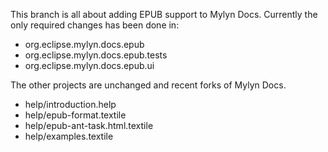 This branch is all about adding EPUB support to Mylyn Docs. Currently the only required changes has been done in:

* org.eclipse.mylyn.docs.epub
* org.eclipse.mylyn.docs.epub.tests
* org.eclipse.mylyn.docs.epub.ui

The other projects are unchanged and recent forks of Mylyn Docs.

* help/introduction.help
* help/epub-format.textile
* help/epub-ant-task.html.textile
* help/examples.textile